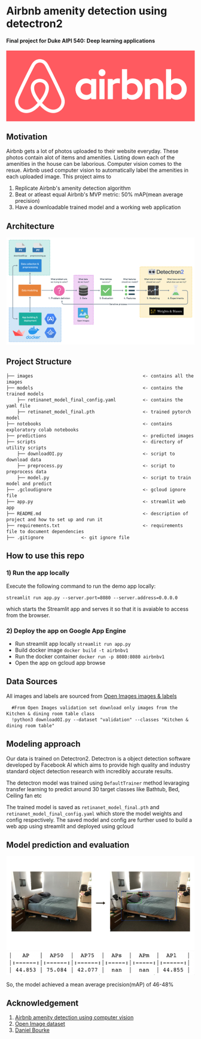 # Airbnb amenity detection using detectron2
#### Final project for Duke AIPI 540: Deep learning applications
<p align="center"><img align="center" width="800px" src="images/airbnb_logo_detail.png"></p>

## Motivation
Airbnb gets a lot of photos uploaded to their website everyday. These photos contain alot of items and amenities. Listing down each of the amenities in the house can be laborious. Computer vision comes to the resue. Airbnb used computer vision to automatically label the amenities in each uploaded image.
This project aims to 
 1) Replicate Airbnb's amenity detection algorithm
 2) Beat or atleast equal Airbnb's MVP metric: 50% mAP(mean average precision)
 3) Have a downloadable trained model and a working web application

## Architecture
![](images/architecture.png)

## Project Structure

```
├── images                                         <- contains all the images
├── models                                         <- contains the trained models
    ├── retinanet_model_final_config.yaml          <- contains the yaml file
    ├── retinanet_model_final.pth                  <- trained pytorch model
├── notebooks                                      <- contains exploratory colab notebooks
├── predictions                                    <- predicted images
├── scripts                                        <- directory of utility scripts
    ├── downloadOI.py                              <- script to download data
    ├── preprocess.py                              <- script to preprocess data
    ├── model.py                                   <- script to train model and predict
├── .gcloudignore                                  <- gcloud ignore file
├── app.py                                         <- streamlit web app
├── README.md                                      <- description of project and how to set up and run it
├── requirements.txt                               <- requirements file to document dependencies
├── .gitignore              <- git ignore file
```
## How to use this repo
### 1) Run the app locally

Execute the following command to run the demo app locally:
```
streamlit run app.py --server.port=8080 --server.address=0.0.0.0
```
which starts the Streamlit app and serves it so that it is avaiable to access from the browser.

### 2) Deploy the app on Google App Engine
- Run streamlit app locally `streamlit run app.py`
- Build docker image `docker build -t airbnbv1`
- Run the docker container `docker run -p 8080:8080 airbnbv1`
- Open the app on gcloud app browse

 ## Data Sources
 All images and labels are sourced from [Open Images images & labels](https://storage.googleapis.com/openimages/web/index.html) 

 ```
   #From Open Images validation set download only images from the Kitchen & dining room table class
   !python3 downloadOI.py --dataset "validation" --classes "Kitchen & dining room table"
 ```
 ## Modeling approach
 Our data is trained on Detectron2. Detectron is a object detection software developed by Facebook AI which aims to provide high quality and industry standard object detection research with incredibly accurate results.

 The detectron model was trained using `DefaultTrainer` method levaraging transfer learning to predict around 30 target classes like Bathtub, Bed, Ceiling fan etc

 The trained model is saved as `retinanet_model_final.pth` and `retinanet_model_final_config.yaml` which store the model weights and config respectively. The saved model and config are further used to build a web app using streamlit and deployed using gcloud

 ## Model prediction and evaluation
 ![](images/example-amenity-detection.png)
 ![](images/evaluation.png)
 
  So, the model achieved a mean average precision(mAP) of 46-48%

## Acknowledgement
1) [Airbnb amenity detection using computer vision](https://medium.com/airbnb-engineering/amenity-detection-and-beyond-new-frontiers-of-computer-vision-at-airbnb-144a4441b72e)
2) [Open Image dataset](https://storage.googleapis.com/openimages/web/download.html)
2) [Daniel Bourke](https://www.mrdbourke.com/airbnb-amenity-detection/)

